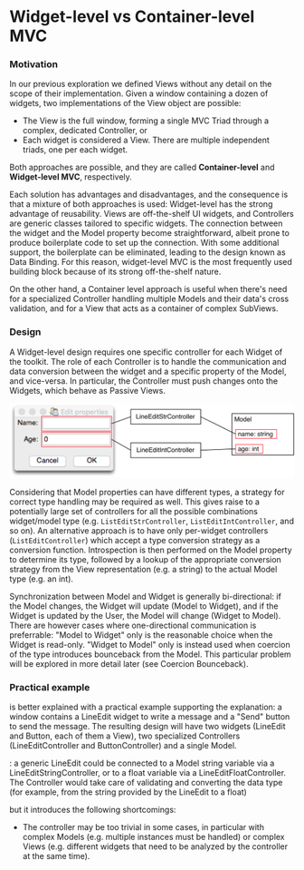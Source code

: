 # Widget-level vs Container-level MVC

### Motivation

In our previous exploration we defined Views without any detail on the
scope of their implementation. Given a window containing a dozen of widgets, 
two implementations of the View object are possible:

- The View is the full window, forming a single MVC Triad through a complex,
dedicated Controller, or
- Each widget is considered a View. There are multiple independent 
triads, one per each widget.

Both approaches are possible, and they are called **Container-level** and 
**Widget-level MVC**, respectively. 

Each solution has advantages and disadvantages, and the consequence is that 
a mixture of both approaches is used: Widget-level has the strong
advantage of reusability. Views are off-the-shelf UI widgets, and Controllers
are generic classes tailored to specific widgets. The connection between the
widget and the Model property become straightforward, albeit prone to produce
boilerplate code to set up the connection. With some additional support, the
boilerplate can be eliminated, leading to the design known as Data Binding.
For this reason, widget-level MVC is the most frequently used building block 
because of its strong off-the-shelf nature.

On the other hand, a Container level approach is useful when there's need for a
specialized Controller handling multiple Models and their data's cross
validation, and for a View that acts as a container of complex SubViews. 

### Design

A Widget-level design requires one specific controller for each Widget of the 
toolkit. The role of each Controller is to handle the communication and data
conversion between the widget and a specific property of the Model, and vice-versa.
In particular, the Controller must push changes onto the Widgets, which behave as 
Passive Views.

<p align="center">
    <img src="images/widget_level/widget_level_schema.png" />
</p>

Considering that Model properties can have different types, a strategy for correct type 
handling may be required as well. This gives raise to a potentially large set of 
controllers for all the possible combinations widget/model type (e.g. 
``ListEditStrController``, ``ListEditIntController``, and so on). 
An alternative approach is to have only per-widget controllers (``ListEditController``)
which accept a type conversion strategy as a conversion function. Introspection
is then performed on the Model property to determine its type, followed by a lookup of the 
appropriate conversion strategy from the View representation (e.g. a string) to the actual 
Model type (e.g. an int).

Synchronization between Model and Widget is generally bi-directional:
if the Model changes, the Widget will update (Model to Widget), and if the
Widget is updated by the User, the Model will change (Widget to Model). There are 
however cases where one-directional communication is preferrable:
"Model to Widget" only is the reasonable choice when the Widget is read-only.
"Widget to Model" only is instead used when coercion of the type introduces
bounceback from the Model. This particular problem will be explored in more
detail later (see Coercion Bounceback).

### Practical example

is better explained with a practical example
supporting the explanation: a window contains a LineEdit widget to write a 
message and a "Send" button to send the message. The resulting design will have 
two widgets (LineEdit and Button, each of them a View), two specialized 
Controllers (LineEditController and ButtonController) and a single Model.


: a generic LineEdit could be connected to
a Model string variable via a LineEditStringController, or to a float variable
via a LineEditFloatController. The Controller would take care of validating and
converting the data type (for example, from the string provided by the LineEdit
to a float)




but it introduces the following shortcomings:
- The controller may be too trivial in some cases, in particular with complex
Models (e.g. multiple instances must be handled) or complex Views (e.g.
different widgets that need to be analyzed by the controller at the same time).


